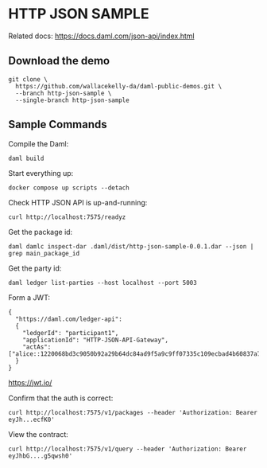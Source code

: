 # HTTP JSON SAMPLE

Related docs: <https://docs.daml.com/json-api/index.html>

## Download the demo

```
git clone \
  https://github.com/wallacekelly-da/daml-public-demos.git \
  --branch http-json-sample \
  --single-branch http-json-sample
```

## Sample Commands

Compile the Daml:

`daml build`

Start everything up:

`docker compose up scripts --detach`

Check HTTP JSON API is up-and-running:

`curl http://localhost:7575/readyz`

Get the package id:

`daml damlc inspect-dar .daml/dist/http-json-sample-0.0.1.dar --json | grep main_package_id`

Get the party id:

`daml ledger list-parties --host localhost --port 5003`

Form a JWT:

```
{
  "https://daml.com/ledger-api":
  {
    "ledgerId": "participant1",
    "applicationId": "HTTP-JSON-API-Gateway",
    "actAs": ["alice::1220068bd3c9050b92a29b64dc84ad9f5a9c9ff07335c109ecbad4b60837a7313c4f"]
  }
}
```

<https://jwt.io/>

Confirm that the auth is correct:

`curl http://localhost:7575/v1/packages --header 'Authorization: Bearer eyJh...ecfK0'`

View the contract:

`curl http://localhost:7575/v1/query --header 'Authorization: Bearer eyJhbG....g5qwsh0'`
